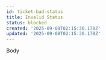```yaml
---
id: ticket-bad-status
title: Invalid Status
status: blocked
created: '2025-09-08T02:15:30.178Z'
updated: '2025-09-08T02:15:30.178Z'
---
```


Body
